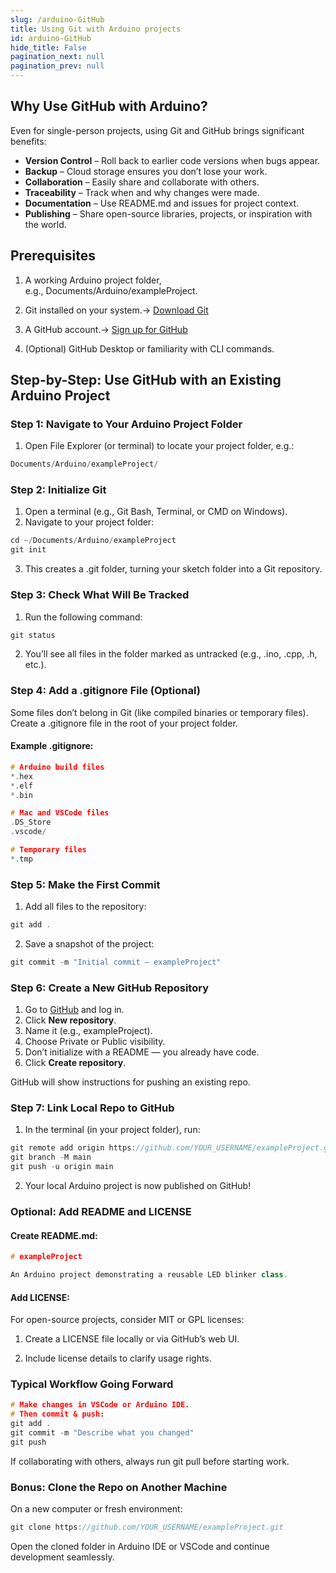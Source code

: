 ```yaml
---
slug: /arduino-GitHub
title: Using Git with Arduino projects
id: arduino-GitHub
hide_title: False
pagination_next: null
pagination_prev: null
---
```


## Why Use GitHub with Arduino?

Even for single-person projects, using Git and GitHub brings significant benefits:

*   **Version Control** – Roll back to earlier code versions when bugs appear.
*   **Backup** – Cloud storage ensures you don’t lose your work.
*   **Collaboration** – Easily share and collaborate with others.
*   **Traceability** – Track when and why changes were made.
*   **Documentation** – Use README.md and issues for project context.  
*   **Publishing** – Share open-source libraries, projects, or inspiration with the world.
    

## Prerequisites

1.  A working Arduino project folder, e.g., Documents/Arduino/exampleProject.
    
2.  Git installed on your system.→ [Download Git](https://git-scm.com/)
    
3.  A GitHub account.→ [Sign up for GitHub](https://github.com/)
    
4.  (Optional) GitHub Desktop or familiarity with CLI commands.
    

## Step-by-Step: Use GitHub with an Existing Arduino Project

### Step 1: Navigate to Your Arduino Project Folder

1.  Open File Explorer (or terminal) to locate your project folder, e.g.:
   
 ```cpp
Documents/Arduino/exampleProject/
```
    

### Step 2: Initialize Git

1.  Open a terminal (e.g., Git Bash, Terminal, or CMD on Windows).
2.  Navigate to your project folder:
   
```cpp
cd ~/Documents/Arduino/exampleProject
git init
```

<CenteredImage src="/img/arduino-GitHub/1.png"/>

3.  This creates a .git folder, turning your sketch folder into a Git repository.
    

### Step 3: Check What Will Be Tracked

1.  Run the following command:

```cpp
git status
```

<CenteredImage src="/img/arduino-GitHub/1.png"/>


2.  You’ll see all files in the folder marked as untracked (e.g., .ino, .cpp, .h, etc.).
    

### Step 4: Add a .gitignore File (Optional)

Some files don’t belong in Git (like compiled binaries or temporary files). Create a .gitignore file in the root of your project folder.

#### Example .gitignore:

```cpp
# Arduino build files
*.hex
*.elf
*.bin

# Mac and VSCode files
.DS_Store
.vscode/

# Temporary files
*.tmp
```

### Step 5: Make the First Commit

1.  Add all files to the repository:

```cpp
git add .
```
     
<CenteredImage src="/img/arduino-GitHub/1.png"/>

2.  Save a snapshot of the project:
    
```cpp
git commit -m "Initial commit – exampleProject"
```

<CenteredImage src="/img/arduino-GitHub/1.png"/>


### Step 6: Create a New GitHub Repository

1.  Go to [GitHub](https://github.com/) and log in. 
2.  Click **New repository**.
3.  Name it (e.g., exampleProject). 
4.  Choose Private or Public visibility. 
5.  Don’t initialize with a README — you already have code.
6.  Click **Create repository**.
    
<CenteredImage src="/img/arduino-GitHub/1.png"/>


GitHub will show instructions for pushing an existing repo.

### Step 7: Link Local Repo to GitHub

1.  In the terminal (in your project folder), run:
   
```cpp
git remote add origin https://github.com/YOUR_USERNAME/exampleProject.git
git branch -M main
git push -u origin main
```

<CenteredImage src="/img/arduino-GitHub/1.png"/>


2.  Your local Arduino project is now published on GitHub!
    

### Optional: Add README and LICENSE

#### Create README.md:

```cpp
# exampleProject

An Arduino project demonstrating a reusable LED blinker class.
```


#### Add LICENSE:


For open-source projects, consider MIT or GPL licenses:

1.  Create a LICENSE file locally or via GitHub’s web UI.
    
2.  Include license details to clarify usage rights.
    

### Typical Workflow Going Forward

```cpp
# Make changes in VSCode or Arduino IDE.
# Then commit & push:
git add .
git commit -m "Describe what you changed"
git push

```

If collaborating with others, always run git pull before starting work.

### Bonus: Clone the Repo on Another Machine

On a new computer or fresh environment:

```cpp
git clone https://github.com/YOUR_USERNAME/exampleProject.git
```

Open the cloned folder in Arduino IDE or VSCode and continue development seamlessly.

